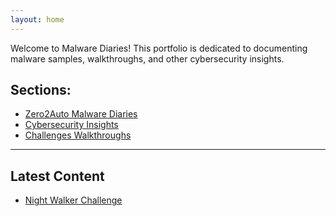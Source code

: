 ```yaml
---
layout: home
---
```


Welcome to Malware Diaries! This portfolio is dedicated to documenting malware samples, walkthroughs, and other cybersecurity insights.

## Sections:

- [Zero2Auto Malware Diaries](zero2auto.md)
- [Cybersecurity Insights](insights.md)
- [Challenges Walkthroughs](walkthroughs.md)

---

## Latest Content

- [Night Walker Challenge](https://github.com/Rinal-M/dfir_diaries.github.io/blob/main/Night_Walker_Report2.pdf)
